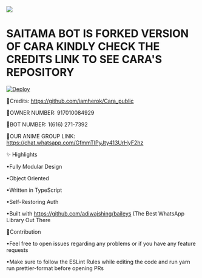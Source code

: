 <img src='https://coolwallpapers.me/th700/2883048-saitama-one-punch-man-anime___anime-wallpapers.jpg'/>

# SAITAMA BOT IS FORKED VERSION OF CARA KINDLY CHECK THE CREDITS LINK TO SEE CARA'S REPOSITORY

[![Deploy](https://www.herokucdn.com/deploy/button.png)](https://heroku.com/deploy)


🌆Credits: https://github.com/iamherok/Cara_public


🌆OWNER NUMBER: 917010084929


🌆BOT NUMBER: 1(616) 271-7392


🌆OUR ANIME GROUP LINK: https://chat.whatsapp.com/GfmmTIPyJty413UrHyF2hz

✨ Highlights

•Fully Modular Design

•Object Oriented

•Written in TypeScript

•Self-Restoring Auth

•Built with https://github.com/adiwajshing/baileys (The Best WhatsApp Library Out There

💪Contribution

•Feel free to open issues regarding any problems or if you have any feature requests

•Make sure to follow the ESLint Rules while editing the code and run yarn run prettier-format before opening PRs
